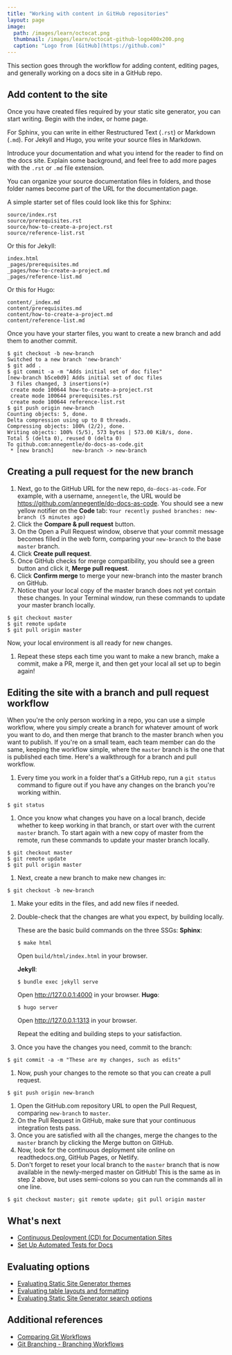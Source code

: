 ```yaml
---
title: "Working with content in GitHub repositories"
layout: page
image:
  path: /images/learn/octocat.png
  thumbnail: /images/learn/octocat-github-logo400x200.png
  caption: "Logo from [GitHub](https://github.com)"
---
```


This section goes through the workflow for adding content, editing pages, and generally working on a docs site in a GitHub repo.

## Add content to the site

Once you have created files required by your static site generator, you can start writing. Begin with the index, or home page.

For Sphinx, you can write in either Restructured Text (`.rst`) or Markdown (`.md`). For Jekyll and Hugo, you write your source files in Markdown.

Introduce your documentation and what you intend for the reader to find on the docs site. Explain some background, and feel free to add more pages with the `.rst` or `.md` file extension.

You can organize your source documentation files in folders, and those folder names become part of the URL for the documentation page.

A simple starter set of files could look like this for Sphinx:
```
source/index.rst
source/prerequisites.rst
source/how-to-create-a-project.rst
source/reference-list.rst
```

Or this for Jekyll:
```
index.html
_pages/prerequisites.md
_pages/how-to-create-a-project.md
_pages/reference-list.md
```
Or this for Hugo:
```
content/_index.md
content/prerequisites.md
content/how-to-create-a-project.md
content/reference-list.md
```

Once you have your starter files, you want to create a new branch and add them to another commit.
```
$ git checkout -b new-branch
Switched to a new branch 'new-branch'
$ git add .
$ git commit -a -m "Adds initial set of doc files"
[new-branch b5ce0d9] Adds initial set of doc files
 3 files changed, 3 insertions(+)
 create mode 100644 how-to-create-a-project.rst
 create mode 100644 prerequisites.rst
 create mode 100644 reference-list.rst
$ git push origin new-branch
Counting objects: 5, done.
Delta compression using up to 8 threads.
Compressing objects: 100% (2/2), done.
Writing objects: 100% (5/5), 573 bytes | 573.00 KiB/s, done.
Total 5 (delta 0), reused 0 (delta 0)
To github.com:annegentle/do-docs-as-code.git
 * [new branch]      new-branch -> new-branch
```

## Creating a pull request for the new branch

1. Next, go to the GitHub URL for the new repo, `do-docs-as-code`. For example, with a username, `annegentle`, the URL would be https://github.com/annegentle/do-docs-as-code. You should see a new yellow notifier on the **Code** tab:
`Your recently pushed branches: new-branch (5 minutes ago)`
1. Click the **Compare & pull request** button.
1. On the Open a Pull Request window, observe that your commit message becomes filled in the web form, comparing your `new-branch` to the base `master` branch.
1. Click **Create pull request**.
1. Once GitHub checks for merge compatibility, you should see a green button and click it, **Merge pull request**.
1. Click **Confirm merge** to merge your new-branch into the master branch on GitHub.
1. Notice that your local copy of the master branch does not yet contain these changes. In your Terminal window, run these commands to update your master branch locally.

```
$ git checkout master
$ git remote update
$ git pull origin master
```
Now, your local environment is all ready for new changes.
1. Repeat these steps each time you want to make a new branch, make a commit, make a PR, merge it, and then get your local all set up to begin again!

## Editing the site with a branch and pull request workflow

When you're the only person working in a repo, you can use a simple workflow, where you simply create a branch for whatever amount of work you want to do, and then merge that branch to the master branch when you want to publish. If you're on a small team, each team member can do the same, keeping the workflow simple, where the `master` branch is the one that is published each time. Here's a walkthrough for a branch and pull workflow.

1. Every time you work in a folder that's a GitHub repo, run a `git status` command to figure out if you have any changes on the branch you're working within.
  ```
  $ git status
  ```
1. Once you know what changes you have on a local branch, decide whether to keep working in that branch, or start over with the current `master` branch. To start again with a new copy of master from the remote, run these commands to update your master branch locally.
  ```
  $ git checkout master
  $ git remote update
  $ git pull origin master
  ```
1. Next, create a new branch to make new changes in:
  ```
  $ git checkout -b new-branch
  ```
1. Make your edits in the files, and add new files if needed.
1. Double-check that the changes are what you expect, by building locally.

    These are the basic build commands on the three SSGs:
    **Sphinx**:
    ```
    $ make html
    ```
    Open `build/html/index.html` in your browser.

    **Jekyll**:
    ```
    $ bundle exec jekyll serve
    ```
    Open http://127.0.0.1:4000 in your browser.
    **Hugo**:
    ```
    $ hugo server
    ```
    Open http://127.0.0.1:1313 in your browser.

    Repeat the editing and building steps to your satisfaction.

1. Once you have the changes you need, commit to the branch:
  ```
  $ git commit -a -m "These are my changes, such as edits"
  ```
1. Now, push your changes to the remote so that you can create a pull request.
  ```
  $ git push origin new-branch
  ```
1. Open the GitHub.com repository URL to open the Pull Request, comparing `new-branch` to `master`.
1. On the Pull Request in GitHub, make sure that your continuous integration tests pass.
1. Once you are satisfied with all the changes, merge the changes to the `master` branch by clicking the Merge button on GitHub.
1. Now, look for the continuous deployment site online on readthedocs.org, GitHub Pages, or Netlify.
1. Don't forget to reset your local branch to the `master` branch that is now available in the newly-merged master on GitHub! This is the same as in step 2 above, but uses semi-colons so you can run the commands all in one line.
  ```
  $ git checkout master; git remote update; git pull origin master
  ```

## What's next

* [Continuous Deployment (CD) for Documentation Sites](https://www.docslikecode.com/learn/05-cd-for-docs/)
* [Set Up Automated Tests for Docs](https://www.docslikecode.com/learn/06-test-docs-as-code/)

## Evaluating options

* [Evaluating Static Site Generator themes](https://www.docslikecode.com/learn/07-evaluating-ssg-themes/)
* [Evaluating table layouts and formatting](https://www.docslikecode.com/learn/08-evaluating-table-layouts/)
* [Evaluating Static Site Generator search options](https://www.docslikecode.com/learn/09-ssg-search-implementations/)

## Additional references

* [Comparing Git Workflows](https://www.atlassian.com/git/tutorials/comparing-workflows)
* [Git Branching - Branching Workflows](https://git-scm.com/book/en/v2/Git-Branching-Branching-Workflows)
